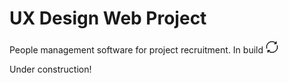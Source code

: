 # UX Design Web Project
People management software for project recruitment.
In build <img src="./team-recruitment/assets/img/load.png" width=20px height=20px />


Under construction!
